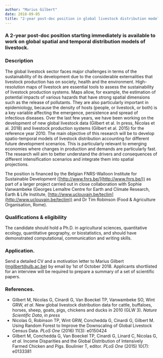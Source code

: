 ```yaml
---
author: "Marius Gilbert"
date: 2018-09-05
title: "2-year post-doc position in global livestock distribution modelling"
---
```


### A 2-year post-doc position starting immediately is available to work on global spatial and temporal distribution models of livestock.

### Description
The global livestock sector faces major challenges in terms of the sustainability of its development due to the considerable externalities that livestock production has on society, health and the environment. High-resolution maps of livestock are essential tools to assess the sustainability of livestock production systems. Maps allow, for example, the estimation of potential impacts of various hazards that have strong spatial dimensions such as the release of pollutants. They are also particularly important in epidemiology, because the density of hosts (people, or livestock, or both) is a key variable affecting the emergence, persistence and spread of infectious diseases. Over the last few years, we have been working on the development of new global livestock data (Gilbert et al. In press, Nicolas et al. 2018) and livestock production systems (Gilbert et al. 2015) for the reference year 2010. The main objective of this research will be to develop spatio-temporal models of livestock distribution accounting for different future development scenarios. This is particularly relevant to emerging economies where changes in production and demands are particularly fast. The research will aim to better understand the drivers and consequences of different intensification scenarios and integrate them into spatial projections. 

The position is financed by the Belgian FNRS-Walloon Institute for Sustainable Development ([http://www.fnrs.be/](http://www.fnrs.be/)) as part of a larger project carried out in close collaboration with Sophie Vanwambeke (Georges Lemaître Centre for Earth and Climate Research, Earth & Life Institute, [http://www.uclouvain.be/teclim](http://www.uclouvain.be/teclim)) and Dr Tim Robinson (Food & Agriculture Organisation, Rome). 

### Qualifications & eligibility
The candidate should hold a Ph.D. in agricultural sciences, quantitative ecology, quantitative geography, or biostatistics, and should 
have demonstrated computational, communication and writing skills. 

### Application. 
Send a detailed CV and a motivation letter to Marius Gilbert (mgilbert@ulb.ac.be) by email by 1st of October 2018. 
Applicants shortlisted for an interview will be required to prepare a summary of a set of scientific papers.

### References. 
 * Gilbert M, Nicolas G, Cinardi G, Van Boeckel TP, Vanwambeke SO, Wint GRW, *et al*. New global livestock distribution data for cattle, buffaloes, horses, sheep, goats, pigs, chickens and ducks in 2010 (GLW 3). *Nature Scientific Data*, *in press*
 * Nicolas G, Robinson TP, Wint GRW, Conchedda G, Cinardi G, Gilbert M. Using Random Forest to Improve the Downscaling of Global Livestock Census Data. *PLoS One* (2016) 11(3): e0150424
 * Gilbert M, Conchedda G, Van Boeckel TP, Cinardi G, Linard C, Nicolas G, *et al*. Income Disparities and the Global Distribution of Intensively Farmed Chicken and Pigs. Boulinier T, editor. *PLoS One* (2015) 10(7): e0133381

